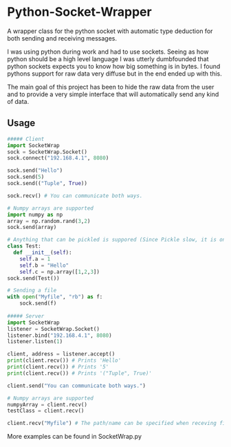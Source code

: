 # Python-Socket-Wrapper
A wrapper class for the python socket with automatic type deduction for both sending and receiving messages.


I was using python during work and had to use sockets. Seeing as how python should be a high level language I was utterly dumbfounded that python sockets expects you to know how big something is in bytes. I found pythons support for raw data very diffuse but in the end ended up with this.

The main goal of this project has been to hide the raw data from the user and to provide a very simple interface that will automatically send any kind of data.

## Usage

```python
##### Client
import SocketWrap
sock = SocketWrap.Socket()
sock.connect("192.168.4.1", 8080)

sock.send("Hello")
sock.send(5)
sock.send(("Tuple", True))

sock.recv() # You can communicate both ways.

# Numpy arrays are supported
import numpy as np
array = np.random.rand(3,2)
sock.send(array)

# Anything that can be pickled is suppored (Since Pickle slow, it is only used as a last resort).
class Test:
  def __init__(self):
    self.a = 1
    self.b = "Hello"
    self.c = np.array([1,2,3])
sock.send(Test())

# Sending a file
with open("Myfile", "rb") as f:
	sock.send(f)
	
##### Server
import SocketWrap
listener = SocketWrap.Socket()
listener.bind("192.168.4.1", 8080)
listener.listen(1)

client, address = listener.accept()
print(client.recv()) # Prints 'Hello'
print(client.recv()) # Prints '5'
print(client.recv()) # Prints '("Tuple", True)'

client.send("You can communicate both ways.")

# Numpy arrays are supported
numpyArray = client.recv()
testClass = client.recv()

client.recv("Myfile") # The path/name can be specified when receving files. If not specified the original name will be used and the file will be placed in the current working directory.
```

More examples can be found in SocketWrap.py
